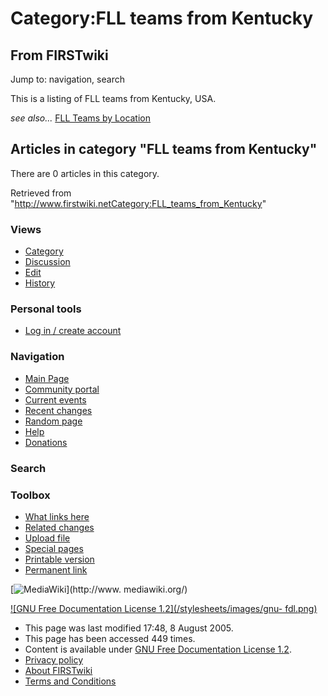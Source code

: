 # Category:FLL teams from Kentucky

## From FIRSTwiki

Jump to: navigation, search

This is a listing of FLL teams from Kentucky, USA.

_see also..._ [FLL Teams by Location](FLL_Teams_by_Location "FLL
Teams by Location")

## Articles in category "FLL teams from Kentucky"

There are 0 articles in this category.

Retrieved from "<http://www.firstwiki.netCategory:FLL_teams_from_Kentucky>"

### Views

- [Category](Category:FLL_teams_from_Kentucky)
- [Discussion](/index.php?title=Category_talk:FLL_teams_from_Kentucky&action=edit)
- [Edit](/index.php?title=Category:FLL_teams_from_Kentucky&action=edit)
- [History](/index.php?title=Category:FLL_teams_from_Kentucky&action=history)

### Personal tools

- [Log in / create account](/index.php?title=Special:Userlogin&returnto=Category:FLL_teams_from_Kentucky)

[](Main_Page "Main Page")

### Navigation

- [Main Page](Main_Page)
- [Community portal](FIRSTwiki:Community_portal)
- [Current events](Current_events)
- [Recent changes](Special:Recentchanges)
- [Random page](Special:Random)
- [Help](Help:Contents)
- [Donations](FIRSTwiki:Site_support)

### Search

### Toolbox

- [What links here](Special:Whatlinkshere/Category:FLL_teams_from_Kentucky)
- [Related changes](Special:Recentchangeslinked/Category:FLL_teams_from_Kentucky)
- [Upload file](Special:Upload)
- [Special pages](Special:Specialpages)
- [Printable version](/index.php?title=Category:FLL_teams_from_Kentucky&printable=yes)
- [Permanent link](/index.php?title=Category:FLL_teams_from_Kentucky&oldid=40608)

[![MediaWiki](/skins/common/images/poweredby_mediawiki_88x31.png)](http://www.
mediawiki.org/)

[![GNU Free Documentation License 1.2](/stylesheets/images/gnu-
fdl.png)](http://www.gnu.org/copyleft/fdl.html)

- This page was last modified 17:48, 8 August 2005.
- This page has been accessed 449 times.
- Content is available under [GNU Free Documentation License 1.2](http://www.gnu.org/copyleft/fdl.html "http://www.gnu.org/copyleft/fdl.html").
- [Privacy policy](FIRSTwiki:Privacy_policy "FIRSTwiki:Privacy policy")
- [About FIRSTwiki](FIRSTwiki:About "FIRSTwiki:About")
- [Terms and Conditions](FIRSTwiki:Terms_and_conditions "FIRSTwiki:Terms and conditions")
